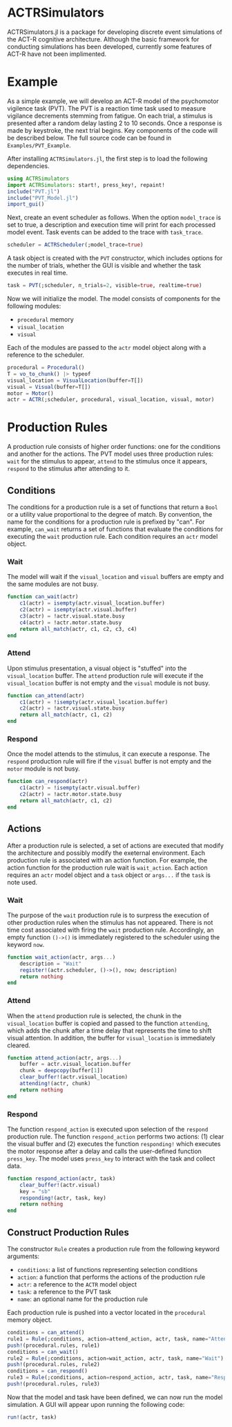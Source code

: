 # ACTRSimulators

ACTRSimulators.jl is a package for developing discrete event simulations of the ACT-R cognitive architecture. Although the basic framework for conducting simulations has been developed, currently some 
features of ACT-R have not been implimented. 

# Example

As a simple example, we will develop an ACT-R model of the psychomotor vigilence task (PVT). The PVT is a reaction time task used to measure vigilance decrements stemming from fatigue. On each trial, a stimulus is presented after a random delay lasting 2 to 10 seconds. Once a response is made by keystroke, the next trial begins. Key components of the code will be described below. The full source code can be found in `Examples/PVT_Example`.


After installing `ACTRSimulators.jl`, the first step is to load the following dependencies.

```julia
using ACTRSimulators
import ACTRSimulators: start!, press_key!, repaint!
include("PVT.jl")
include("PVT_Model.jl")
import_gui()
```

Next, create an event scheduler as follows. When the option `model_trace` is set to true, a description and execution time will print for each processed model event. Task events can be added to the trace with `task_trace`. 

```julia 
scheduler = ACTRScheduler(;model_trace=true)
```

A task object is created with the `PVT` constructor, which includes options for the number of trials, whether the GUI is visible and whether the task executes in real time. 

```julia
task = PVT(;scheduler, n_trials=2, visible=true, realtime=true)
```

Now we will initialize the model. The model consists of components for the following modules:

- `procedural` memory
- `visual_location` 
- `visual`

Each of the modules are passed to the `actr` model object along with a reference to the scheduler. 

```julia
procedural = Procedural()
T = vo_to_chunk() |> typeof
visual_location = VisualLocation(buffer=T[])
visual = Visual(buffer=T[])
motor = Motor()
actr = ACTR(;scheduler, procedural, visual_location, visual, motor)
```

# Production Rules

A production rule consists of higher order functions: one for the conditions and another for the actions. The PVT model uses three production rules: `wait` for the stimulus to appear, `attend` to the stimulus once it appears, `respond` to the stimulus after attending to it. 

## Conditions

The conditions for a production rule is a set of functions that return a `Bool` or a utility value proportional to the degree of match. By convention, the name for the conditions for a production rule is prefixed by "can". For example, `can_wait` returns a set of functions that evaluate the conditions for executing the `wait` production rule. Each condition requires an `actr` model object. 

### Wait

The model will wait if the `visual_location` and `visual` buffers are empty and the same modules are not busy. 

```julia 
function can_wait(actr)
    c1(actr) = isempty(actr.visual_location.buffer)
    c2(actr) = isempty(actr.visual.buffer)
    c3(actr) = !actr.visual.state.busy
    c4(actr) = !actr.motor.state.busy
    return all_match(actr, c1, c2, c3, c4)
end
```

### Attend

Upon stimulus presentation, a visual object is "stuffed" into the `visual_location` buffer. The `attend` production rule will execute if the `visual_location` buffer is not empty and the `visual` module is not busy. 

```julia 
function can_attend(actr)
    c1(actr) = !isempty(actr.visual_location.buffer)
    c2(actr) = !actr.visual.state.busy
    return all_match(actr, c1, c2)
end
```
### Respond

Once the model attends to the stimulus, it can execute a response. The `respond` production rule will fire if the `visual` buffer is not empty and the `motor` module is not busy. 

```julia 
function can_respond(actr)
    c1(actr) = !isempty(actr.visual.buffer)
    c2(actr) = !actr.motor.state.busy
    return all_match(actr, c1, c2)
end
```

## Actions

After a production rule is selected, a set of actions are executed that modify the architecture and possibly modify the exeternal environment. Each production rule is associated with an action function. For example, the action function for the production rule wait is `wait_action`. Each action requires an `actr` model object and a `task` object or `args...` if the `task` is note used.
### Wait 

The purpose of the `wait` production rule is to surpress the execution of other production rules when the stimulus has not appeared. There is not time cost associated with firing the `wait` production rule. Accordingly, an empty function `()->()` is immediately registered to the scheduler using the keyword `now`.

```julia 
function wait_action(actr, args...)
    description = "Wait"
    register!(actr.scheduler, ()->(), now; description)
    return nothing
end
```

### Attend

When the `attend` production rule is selected, the chunk in the `visual_location` buffer is copied and passed to the function `attending`, which adds the chunk after a time delay that represents the time to shift visual attention. In addition, the buffer for `visual_location` is immediately cleared.

```julia 
function attend_action(actr, args...)
    buffer = actr.visual_location.buffer
    chunk = deepcopy(buffer[1])
    clear_buffer!(actr.visual_location)
    attending!(actr, chunk)
    return nothing
end
```

### Respond 
The function `respond_action` is executed upon selection of the `respond` production rule. The function `respond_action` performs two actions: (1) clear the visual buffer and (2) executes the function `responding!` which executes the motor response after a delay and calls the user-defined function `press_key`. The model uses `press_key` to interact with the task and collect data.  

```julia 
function respond_action(actr, task)
    clear_buffer!(actr.visual)
    key = "sb"
    responding!(actr, task, key)
    return nothing
end
```

## Construct Production Rules

The constructor `Rule` creates a production rule from the following keyword arguments: 

- `conditions`: a list of functions representing selection conditions
- `action`: a function that performs the actions of the production rule
- `actr`: a reference to the `ACTR` model object
- `task`: a reference to the PVT task
- `name`: an optional name for the production rule

Each production rule is pushed into a vector located in the `procedural` memory object.

```julia 
conditions = can_attend()
rule1 = Rule(;conditions, action=attend_action, actr, task, name="Attend")
push!(procedural.rules, rule1)
conditions = can_wait()
rule2 = Rule(;conditions, action=wait_action, actr, task, name="Wait")
push!(procedural.rules, rule2)
conditions = can_respond()
rule3 = Rule(;conditions, action=respond_action, actr, task, name="Respond")
push!(procedural.rules, rule3)
```
Now that the model and task have been defined, we can now run the model simulation. A GUI will appear upon running the following code:

```julia
run!(actr, task)
```
